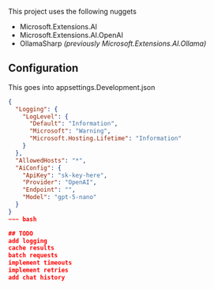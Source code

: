 This project uses the following nuggets 

* Microsoft.Extensions.AI
* Microsoft.Extensions.AI.OpenAI
* OllamaSharp *(previously Microsoft.Extensions.AI.Ollama)*

## Configuration
This goes into appsettings.Development.json

~~~ json
{
  "Logging": {
    "LogLevel": {
      "Default": "Information",
      "Microsoft": "Warning",
      "Microsoft.Hosting.Lifetime": "Information"
    }
  },
  "AllowedHosts": "*",
  "AiConfig": {
    "ApiKey": "sk-key-here",
    "Provider": "OpenAI",
    "Endpoint": "",
    "Model": "gpt-5-nano"
  }
}
~~~ bash

## TODO  
add logging  
cache results  
batch requests  
implement timeouts  
implement retries  
add chat history  